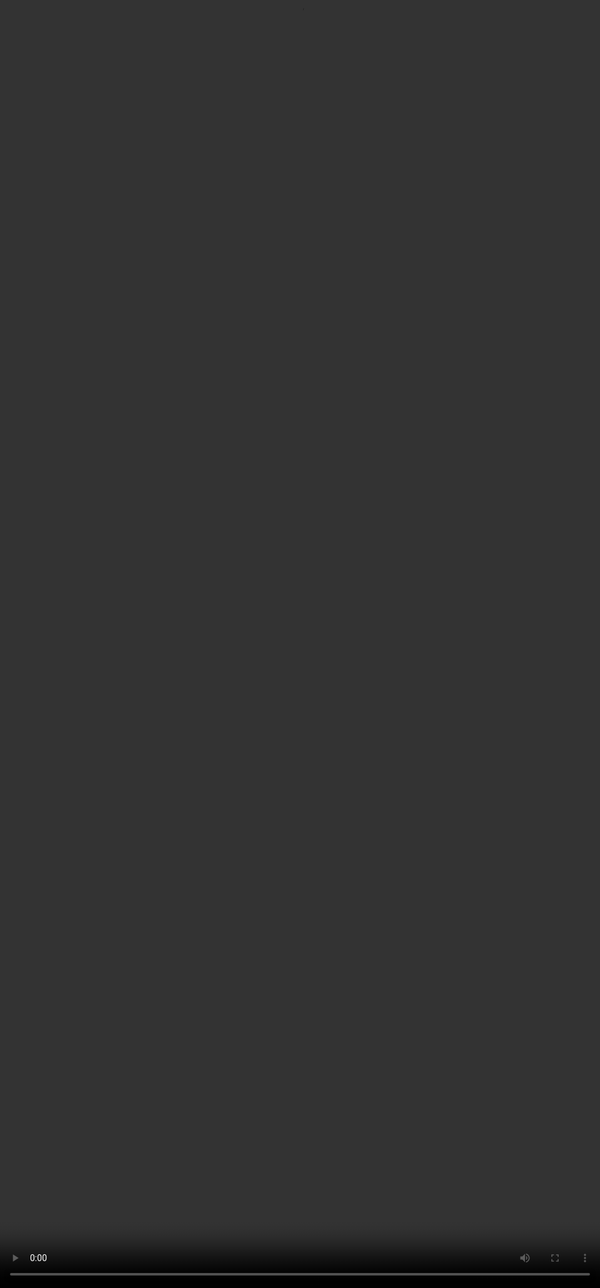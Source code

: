 # گرفتن اعضا

<style>
    #myVideo {
        position: absolute;
        top: 0;
        left: 0;
        width: 100%;
        height: 100%;
    }
</style>

<video autoplay loop controls id="myVideo">
    <source src="add_members.mp4" type="video/mp4">
</video>
